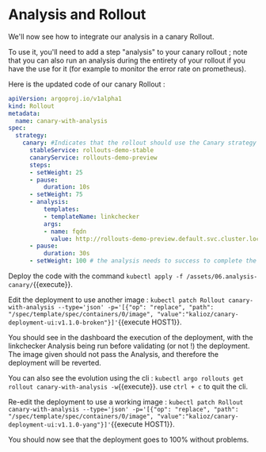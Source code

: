 # Analysis and Rollout

We'll now see how to integrate our analysis in a canary Rollout.

To use it, you'll need to add a step "analysis" to your canary rollout ; note that you can also run an analysis during the entirety of your rollout if you have the use for it (for example to monitor the error rate on prometheus).

Here is the updated code of our canary Rollout :

```yaml
apiVersion: argoproj.io/v1alpha1
kind: Rollout
metadata:
  name: canary-with-analysis
spec:
  strategy:
    canary: #Indicates that the rollout should use the Canary strategy
      stableService: rollouts-demo-stable
      canaryService: rollouts-demo-preview
      steps:
      - setWeight: 25
      - pause:
          duration: 10s
      - setWeight: 75
      - analysis:
          templates:
          - templateName: linkchecker
          args:
          - name: fqdn
            value: http://rollouts-demo-preview.default.svc.cluster.local:8080
      - pause:
          duration: 30s
      - setWeight: 100 # the analysis needs to success to complete the deployment.
```

Deploy the code with the command `kubectl apply -f /assets/06.analysis-canary/`{{execute}}.

Edit the deployment to use another image : `kubectl patch Rollout canary-with-analysis --type='json' -p='[{"op": "replace", "path": "/spec/template/spec/containers/0/image", "value":"kalioz/canary-deployment-ui:v1.1.0-broken"}]'`{{execute HOST1}}.

You should see in the dashboard the execution of the deployment, with the linkchecker Analysis being run before validating (or not !) the deployment. The image given should not pass the Analysis, and therefore the deployment will be reverted.

You can also see the evolution using the cli : `kubectl argo rollouts get rollout canary-with-analysis -w`{{execute}}. use `ctrl + c` to quit the cli.

Re-edit the deployment to use a working image : `kubectl patch Rollout canary-with-analysis --type='json' -p='[{"op": "replace", "path": "/spec/template/spec/containers/0/image", "value":"kalioz/canary-deployment-ui:v1.1.0-yang"}]'`{{execute HOST1}}.

You should now see that the deployment goes to 100% without problems.